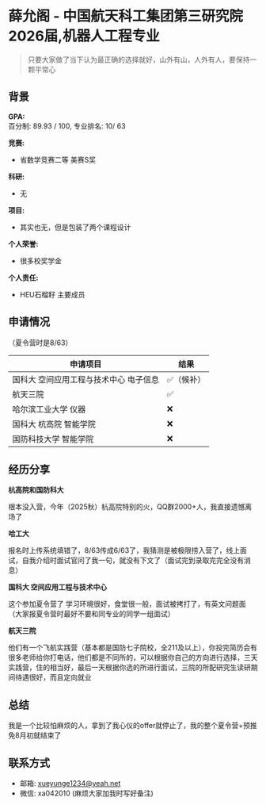 # 薛允阁 - 中国航天科工集团第三研究院<br>2026届,机器人工程专业
>只要大家做了当下认为最正确的选择就好，山外有山，人外有人，要保持一颗平常心<br>

## 背景
**GPA:**<br>
百分制: 89.93 / 100, 专业排名: 10/ 63

**竞赛:**<br>
- 省数学竞赛二等 美赛S奖

**科研:**<br>
- 无

**项目:**<br>
- 其实也无，但是包装了两个课程设计

**个人荣誉:**<br>
- 很多校奖学金

**个人责任:**<br>
- HEU石榴籽 主要成员

## 申请情况

（夏令营时是8/63）
<br>

|  申请项目   | 结果 |
|  ----  | ----  |
| 国科大 空间应用工程与技术中心 电子信息 | ✅（候补） |
| 航天三院 | ✅ |
| 哈尔滨工业大学 仪器 |❌|
| 国科大 杭高院 智能学院 |❌|
| 国防科技大学 智能学院 |❌|

## 经历分享
**杭高院和国防科大**

根本没入营，今年（2025秋）杭高院特别的火，QQ群2000+人，我直接遗憾离场了

**哈工大**

报名时上传系统填错了，8/63传成6/63了，我猜测是被极限捞入营了，线上面试，自我介绍时面试官问了我一句，就没有下文了（面试完到录取完完全没有消息）

**国科大 空间应用工程与技术中心**

这个参加夏令营了 学习环境很好，食堂很一般，面试被拷打了，有英文问题面（大家报夏令营时最好不要和同专业的同学一组面试）

**航天三院** 

他们有一个飞航实践营（基本都是国防七子院校，全211及以上），你投完简历会有很多老师给你打电话，他们都是不同所的，可以根据你自己的方向进行选择，三天实践营，住的相当好，最后一天根据你选的所进行面试，三院的所配研究生读研期间待遇很好，而且定向就业

## 总结
我是一个比较怕麻烦的人，拿到了我心仪的offer就停止了，我的整个夏令营+预推免8月初就结束了
## 联系方式
- 邮箱: xueyunge1234@yeah.net
- 微信: xa042010 (麻烦大家加我时写好备注)

